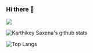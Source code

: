 ### Hi there 👋

![](https://komarev.com/ghpvc/?username=karthikeysaxena2507)

![Karthikey Saxena's github stats](https://github-readme-stats.vercel.app/api?username=karthikeysaxena2507&show_icons=true&hide=issues,prs&theme=radical)

![Top Langs](https://github-readme-stats.vercel.app/api/top-langs/?username=karthikeysaxena2507&hide=html,css&theme=radical)

<!--
Here are some ideas to get you started:

- 🔭 I’m currently working on ...
- 🌱 I’m currently learning ...
- 👯 I’m looking to collaborate on ...
- 🤔 I’m looking for help with ...
- 💬 Ask me about ...
- 📫 How to reach me: ...
- 😄 Pronouns: ...
- ⚡ Fun fact: ...
-->
